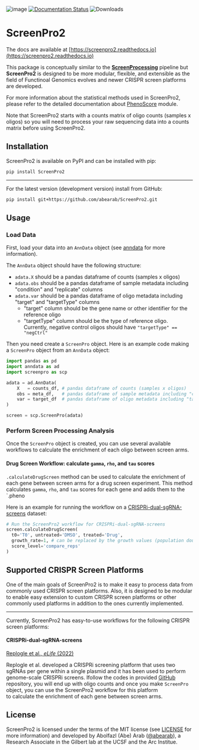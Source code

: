 ![image](https://img.shields.io/pypi/v/screenpro2.svg) [![Documentation Status](https://readthedocs.org/projects/screenpro2/badge/?version=latest)](https://screenpro2.readthedocs.io/en/latest/?version=latest) ![Downloads](https://static.pepy.tech/badge/screenpro2)


ScreenPro2
==========

The docs are available at [https://screenpro2.readthedocs.io](https://screenpro2.readthedocs.io)

This package is conceptually similar to the [**ScreenProcessing**](https://github.com/mhorlbeck/ScreenProcessing) 
pipeline but **ScreenPro2** is designed to be more modular, flexible, and extensible as the field of Functinoal 
Genomics evolves and newer CRISPR screen platforms are developed.

For more information about the statistical methods used in ScreenPro2, please refer to the detailed documentation
about [PhenoScore](https://screenpro2.readthedocs.io/en/latest/PhenoScore.html) module.

Note that ScreenPro2 starts with a counts matrix of oligo counts (samples x oligos) so you will need to process your 
raw sequencing data into a counts matrix before using ScreenPro2.

## Installation
ScreenPro2 is available on PyPI and can be installed with pip:
```bash
pip install ScreenPro2
```
___
For the latest version (development version) install from GitHub:
```bash
pip install git+https://github.com/abearab/ScreenPro2.git
```

## Usage

### Load Data
First, load your data into an `AnnData` object (see [anndata](https://anndata.readthedocs.io/en/latest/index.html) for 
more information).

The `AnnData` object should have the following structure:
- `adata.X` should be a pandas dataframe of counts (samples x oligos)
- `adata.obs` should be a pandas dataframe of sample metadata including "condition" and "replicate" columns
- `adata.var` should be a pandas dataframe of oligo metadata including "target" and "targetType" columns
  - "target" column should be the gene name or other identifier for the reference oligo
  - "targetType" column should be the type of reference oligo. Currently, negative control oligos should have
    `"targetType" == "negCtrl"`

Then you need create a `ScreenPro` object. Here is an example code making a `ScreenPro` object from an `AnnData` object:

```python
import pandas as pd
import anndata as ad
import screenpro as scp

adata = ad.AnnData(
    X   = counts_df, # pandas dataframe of counts (samples x oligos)
    obs = meta_df,   # pandas dataframe of sample metadata including "condition" and "replicate" columns
    var = target_df  # pandas dataframe of oligo metadata including "target" and "targetType" columns
)

screen = scp.ScreenPro(adata)
```

### Perform Screen Processing Analysis
Once the `ScreenPro` object is created, you can use several available workflows to calculate the enrichment of each oligo 
between screen arms. 

#### Drug Screen Workflow: calculate `gamma`, `rho`, and `tau` scores
`.calculateDrugScreen` method can be used to calculate the enrichment of each gene between screen arms for a drug 
screen experiment. This method calculates `gamma`, `rho`, and `tau` scores for each gene and adds them to the 
`.pheno

Here is an example for running the workflow on a [CRISPRi-dual-sgRNA-screens](#CRISPRi-dual-sgRNA-screens) dataset:

```python
# Run the ScreenPro2 workflow for CRISPRi-dual-sgRNA-screens
screen.calculateDrugScreen(
  t0='T0', untreated='DMSO', treated='Drug', 
  growth_rate=1, # can be replaced by the growth values (population doublings/doubling differences)
  score_level='compare_reps'
)
```

## Supported CRISPR Screen Platforms
One of the main goals of ScreenPro2 is to make it easy to process data from commonly used CRISPR screen platforms.
Also, it is designed to be modular to enable easy extension to custom CRISPR screen platforms or other commonly used
platforms in addition to the ones currently implemented.

___
Currently, ScreenPro2 has easy-to-use workflows for the following CRISPR screen platforms:
#### CRISPRi-dual-sgRNA-screens
[Replogle et al., _eLife_ (2022)](https://elifesciences.org/articles/81856)

Replogle et al. developed a CRISPRi screening platform that uses two sgRNAs per gene within a single plasmid and it has
been used to perform genome-scale CRISPRi screens. Ifollow the codes in provided [GitHub](https://github.com/josephreplogle/CRISPRi-dual-sgRNA-screens) repository, you 
will end up with oligo counts and once you make `ScreenPro` object, you can use the ScreenPro2 workflow for this platform  
to calculate the enrichment of each gene between screen arms.

## License
ScreenPro2 is licensed under the terms of the MIT license (see [LICENSE](LICENSE) for more information) and developed 
by Abolfazl (Abe) Arab ([@abearab](https://github.com/abearab)), a Research Associate in the Gilbert lab at the UCSF and the Arc Institue.  
